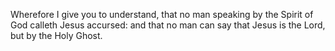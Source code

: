 Wherefore I give you to understand, that no man speaking by the Spirit of God calleth Jesus accursed: and that no man can say that Jesus is the Lord, but by the Holy Ghost.
